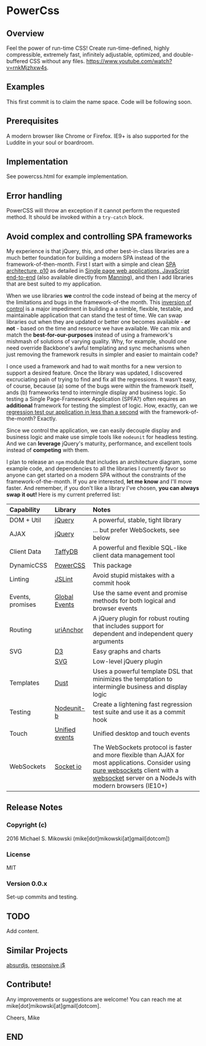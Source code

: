 PowerCss
========

Overview
--------
Feel the power of run-time CSS! Create run-time-defined, highly compressible, extremely fast,
infinitely adjustable, optimized, and double-buffered CSS without any files. 
https://www.youtube.com/watch?v=rnkMjzhxw4s.

Examples
--------
This first commit is to claim the name space.  Code will be following soon.

Prerequisites
-------------
A modern browser like Chrome or Firefox. IE9+ is also supported for the
Luddite in your soul or boardroom.

Implementation
--------------
See powercss.html for example implementation.

Error handling
--------------
PowerCSS will throw an exception if it cannot perform the requested
method.  It should be invoked within a `try-catch` block.

Avoid complex and controlling SPA frameworks
--------------------------------------------
My experience is that jQuery, this, and other best-in-class libraries
are a much better foundation for building a modern SPA instead of the
framework-of-then-month.  First I start with a simple and clean
[SPA architecture, p10][1] as detailed in 
[Single page web applications, JavaScript end-to-end][2]
(also available directly from [Manning][3]), and then I add libraries
that are best suited to my application.

When we use libraries **we** control the code instead of being at the mercy of the
limitations and bugs in the framework-of-the month. This [inversion
of control][4] is a major impediment in building a a nimble, flexible, testable,
and maintainable application that can stand the test of time.
We can swap libraries out when they are updated or better one becomes
available - **or not** - based on the time and resource we have available.
We can mix and match the **best-for-our-purposes** instead of using a framework's
mishmash of solutions of varying quality.  Why, for example, should one
need override Backbone's awful templating and sync mechanisms when just removing
the framework results in simpler and easier to maintain code?

I once used a framework and had to wait months for a new
version to support a desired feature. Once the library was updated,
I discovered excruciating pain of trying to find and fix all the regressions.
It wasn't easy, of course, because (a) some of the bugs were within the 
framework itself, ands (b) frameworks tend to intermingle display
and business logic.  So testing a Single Page-Framework Application
(SPFA?) often requires an **additional** framework for testing the
simplest of logic.  How, exactly, can we [regression test our application
in less than a second][5] with the framework-of-the-month? Exactly.

Since we control the application, we can easily decouple display and business
logic and make use simple tools like `nodeunit` for headless testing.
And we can **leverage** jQuery's maturity, performance, and excellent tools
instead of **competing** with them.

I plan to release an `npm` module that includes an architecture diagram,
some example code, and dependencies to all the libraries I currently favor
so anyone can get started on a modern SPA without the constraints of the
framework-of-the-month.  If you are interested, **let me know** and 
I'll move faster.  And remember, if you don't like a library I've chosen,
**you can always swap it out!** Here is my current preferred list:

| Capability   | Library              | Notes                             |
| :----------- | :------------------- | :-------------------------------- |
| DOM + Util   | [jQuery][6]          | A powerful, stable, tight library |
| AJAX         | [jQuery][6]          | ... but prefer WebSockets, see below |
| Client Data  | [TaffyDB][7]         | A powerful and flexible SQL-like client data management tool |
| DynamicCSS   | [PowerCSS][8]        | This package                      |
| Linting      | [JSLint][9]          | Avoid stupid mistakes with a commit hook |
| Events, promises | [Global Events][10] | Use the same event and promise methods for both logical and browser events |
| Routing      | [uriAnchor][11]      | A jQuery plugin for robust routing that includes support for dependent and independent query arguments |
| SVG          | [D3][12]             | Easy graphs and charts            |
|              | [SVG][13]            | Low-level jQuery plugin           |
| Templates    | [Dust][14]           | Uses a powerful template DSL that minimizes the temptation to intermingle  business and display logic |
| Testing      | [Nodeunit-b][15]     | Create a lightening fast regression test suite and use it as a commit hook |
| Touch        | [Unified events][16] | Unified desktop and touch events  |
| WebSockets   | [Socket io][17]      | The WebSockets protocol is faster and more flexible than AJAX for most applications. Consider using [pure websockets][18] client with a [websocket][19] server on a NodeJs with modern browsers (IE10+) |

Release Notes
-------------
### Copyright (c)
2016 Michael S. Mikowski (mike[dot]mikowski[at]gmail[dotcom])

### License
MIT

### Version 0.0.x
Set-up commits and testing.

TODO
----
Add content.

Similar Projects
----------------
[absurdjs][20], [responsive.j$][21]

Contribute!
-----------
Any improvements or suggestions are welcome! You can reach me at
mike[dot]mikowski[at]gmail[dotcom].

Cheers, Mike

END
---
[1]:https://github.com/mmikowski/spa/blob/master/slides/2013-10-22-make_it_rock.pdf
[2]:http://www.amazon.com/dp/1617290750
[3]:http://manning.com/mikowski
[4]:https://aerotwist.com/blog/the-cost-of-frameworks
[5]:https://youtu.be/aoH0J6lL2w0?t=47m15s
[6]:http://jquery.com/download
[7]:https://github.com/typicaljoe/taffydb
[8]:https://www.npmjs.com/package/powercss
[9]:https://www.npmjs.com/package/jslint
[10]:https://github.com/mmikowski/jquery.event.gevent
[11]:https://github.com/mmikowski/urianchor
[12]:https://github.com/mbostock/d3
[13]:http://keith-wood.name/svg.html
[14]:http://linkedin.github.io/dustjs
[15]:https://www.npmjs.com/package/nodeunit-b
[16]:https://github.com/mmikowski/jquery.event.ue
[17]:http://socket.io
[18]:https://developer.mozilla.org/en-US/docs/Web/API/WebSockets_API/Writing_WebSocket_client_applications
[19]:https://www.npmjs.com/package/websocket
[20]:http://absurdjs.com/
[21]:http://www.responsivejs.com/


